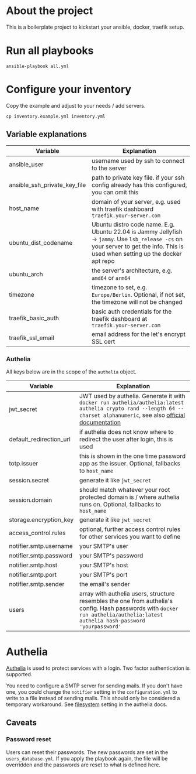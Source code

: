 # About the project

This is a boilerplate project to kickstart your ansible, docker, traefik setup.

# Run all playbooks

```shell
ansible-playbook all.yml
```

# Configure your inventory

Copy the example and adjust to your needs / add servers.

```shell
cp inventory.example.yml inventory.yml
```

## Variable explanations

| Variable                     | Explanation                                                                                                                                                                       |
|------------------------------|-----------------------------------------------------------------------------------------------------------------------------------------------------------------------------------|
| ansible_user                 | username used by ssh to connect to the server                                                                                                                                     |
| ansible_ssh_private_key_file | path to private key file. if your ssh config already has this configured, you can omit this                                                                                       |
| host_name                    | domain of your server, e.g. used with traefik dashboard `traefik.your-server.com`                                                                                                 |
| ubuntu_dist_codename         | Ubuntu distro code name. E.g. Ubuntu 22.04 is Jammy Jellyfish -> `jammy`. Use `lsb_release -cs` on your server to get the info. This is used when setting up the docker apt repo  |
| ubuntu_arch                  | the server's architecture, e.g. `amd64` or `arm64`                                                                                                                                |
| timezone                     | timezone to set, e.g. `Europe/Berlin`. Optional, if not set, the timezone will not be changed                                                                                     |
| traefik_basic_auth           | basic auth credentials for the traefik dashboard at `traefik.your-server.com`                                                                                                     |
| traefik_ssl_email            | email address for the let's encrypt SSL cert                                                                                                                                      |

### Authelia

All keys below are in the scope of the `authelia` object.

| Variable                | Explanation                                                                                                                                                                                                                                                                          |
|-------------------------|--------------------------------------------------------------------------------------------------------------------------------------------------------------------------------------------------------------------------------------------------------------------------------------|
| jwt_secret              | JWT used by authelia. Generate it with `docker run authelia/authelia:latest authelia crypto rand --length 64 --charset alphanumeric`, see also [official documentation](https://www.authelia.com/reference/guides/generating-secure-values/#generating-a-random-alphanumeric-string) |
| default_redirection_url | if authelia does not know where to redirect the user after login, this is used                                                                                                                                                                                                       |
| totp.issuer             | this is shown in the one time password app as the issuer. Optional, fallbacks to `host_name`                                                                                                                                                                                         |
| session.secret          | generate it like `jwt_secret`                                                                                                                                                                                                                                                        |
| session.domain          | should match whatever your root protected domain is / where authelia runs on. Optional, fallbacks to `host_name`                                                                                                                                                                     |
| storage.encryption_key  | generate it like `jwt_secret`                                                                                                                                                                                                                                                        |
| access_control.rules    | optional, further access control rules for other services you want to define                                                                                                                                                                                                         |
| notifier.smtp.username  | your SMTP's user                                                                                                                                                                                                                                                                     |
| notifier.smtp.password  | your SMTP's password                                                                                                                                                                                                                                                                 |
| notifier.smtp.host      | your SMTP's host                                                                                                                                                                                                                                                                     |
| notifier.smtp.port      | your SMTP's port                                                                                                                                                                                                                                                                     |
| notifier.smtp.sender    | the email's sender                                                                                                                                                                                                                                                                   |
| users                   | array with authelia users, structure resembles the one from authelia's config. Hash passwords with `docker run authelia/authelia:latest authelia hash-password 'yourpassword'`                                                                                                       |

# Authelia

[Authelia](https://www.authelia.com/) is used to protect services with a login. Two factor authentication is supported.

You need to configure a SMTP server for sending mails. If you don't have one, you could change the `notifier` setting in the `configuration.yml` to write to a file instead of sending mails. This should only be considered a temporary workaround. See [filesystem](https://www.authelia.com/configuration/notifications/introduction/#filesystem) setting in the authelia docs.

## Caveats

### Password reset

Users can reset their passwords. The new passwords are set in the `users_database.yml`. If you apply the playbook again, the file will be overridden and the passwords are reset to what is defined here.